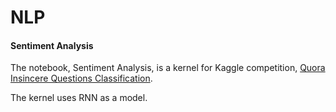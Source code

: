 # NLP

#### Sentiment Analysis

The notebook, Sentiment Analysis, is a kernel for Kaggle competition,
[Quora Insincere Questions Classification](https://www.kaggle.com/c/quora-insincere-questions-classification).

The kernel uses RNN as a model.
